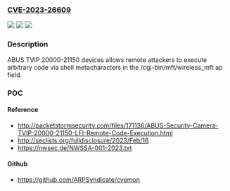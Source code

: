 ### [CVE-2023-26609](https://cve.mitre.org/cgi-bin/cvename.cgi?name=CVE-2023-26609)
![](https://img.shields.io/static/v1?label=Product&message=n%2Fa&color=blue)
![](https://img.shields.io/static/v1?label=Version&message=n%2Fa&color=blue)
![](https://img.shields.io/static/v1?label=Vulnerability&message=n%2Fa&color=brighgreen)

### Description

ABUS TVIP 20000-21150 devices allows remote attackers to execute arbitrary code via shell metacharacters in the /cgi-bin/mft/wireless_mft ap field.

### POC

#### Reference
- http://packetstormsecurity.com/files/171136/ABUS-Security-Camera-TVIP-20000-21150-LFI-Remote-Code-Execution.html
- http://seclists.org/fulldisclosure/2023/Feb/16
- https://nwsec.de/NWSSA-001-2023.txt

#### Github
- https://github.com/ARPSyndicate/cvemon

